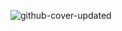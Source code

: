 ![github-cover-updated](https://github.com/VeoScript/VeoScript/assets/26340308/5366ed18-8ad7-4f78-bf6b-3afd74935a6d)
